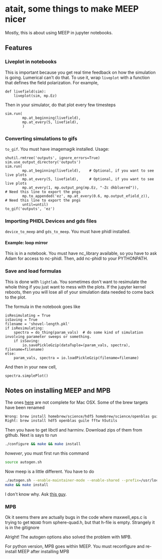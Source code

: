 # atait, some things to make MEEP nicer
Mostly, this is about using MEEP in jupyter notebooks.

## Features
### Liveplot in notebooks
This is important because you get real time feedback on how the simulation is going. Lumerical can't do that. To use it, wrap `liveplot` with a function that defines the field polarization. For example,
```
def livefield(sim):
    liveplot(sim, mp.Ez)
```
Then in your simulator, do that plot every few timesteps
```
sim.run(
        mp.at_beginning(livefield),
        mp.at_every(5, livefield),
        )
```

### Converting simulations to gifs
`to_gif`. You must have imagemagik installed. Usage:
```
shutil.rmtree('outputs', ignore_errors=True)
sim.use_output_directory('outputs')
sim.run(
        mp.at_beginning(livefield),    # Optional, if you want to see live plots
        mp.at_every(5, livefield),     # Optional, if you want to see live plots
        mp.at_every(1, mp.output_png(mp.Ez, "-Zc dkbluered")),         # Need this line to export the pngs
        mp.to_appended('ez', mp.at_every(0.6, mp.output_efield_z)),    # Need this line to export the pngs
        until=until)
to_gif('outputs', 'ez')
```

### Importing PHIDL Devices and gds files
`device_to_meep` and `gds_to_meep`. You must have phidl installed.

#### Example: loop mirror
This is in a notebook. You must have nc_library available, so you have to ask Adam for access to nc-phidl. Then, add nc-phidl to your PYTHONPATH.

### Save and load formulas
This is done with `lightlab`. You sometimes don't want to resimulate the whole thing if you just want to mess with the plots. If the jupyter kernel reboots, then you will lose all of your simulation data needed to come back to the plot.

The formula in the notebook goes like
```
isResimulating = True
isSaving = True
filename = 'shovel-length.pkl'
if isResimulating:
    spectra = do_thing(param_vals)  # do some kind of simulation involving parameter sweeps or something.
    if isSaving:
        io.savePickleGzip(dataTuple=(param_vals, spectra), filename=filename)
else:
    param_vals, spectra = io.loadPickleGzip(filename=filename)
```
And then in your new cell,
```
spectra.simplePlot()
```

## Notes on installing MEEP and MPB
The ones [here](http://localhost:8000/Installation/) are not complete for Mac OSX. Some of the brew targets have been renamed

```bash
Wrong: brew install homebrew/science/hdf5 homebrew/science/openblas guile fftw h5utils
Right: brew install hdf5 openblas guile fftw h5utils
```

Then you have to get libctl and harminv. Download zips of them from github. Next is says to run
```bash
./configure && make && make install
```

*however*, you must first run this command

```bash
source autogen.sh
```

Now meep is a little different. You have to do
```bash
./autogen.sh --enable-maintainer-mode --enable-shared --prefix=/usr/local
make && make install
```
I don't know why. Ask [this guy](https://darkalexwang.github.io/2016/10/06/python-meep-install-mac/).

### MPB
Ok it seems there are actually bugs in the code where maxwell_eps.c is trying to get `NQUAD` from sphere-quad.h, but that h-file is empty. Strangely it is in the gitignore

Alright! The autogen options also solved the problem with MPB.

For python version, MPB goes within MEEP. You must reconfigure and re-install MEEP after installing MPB